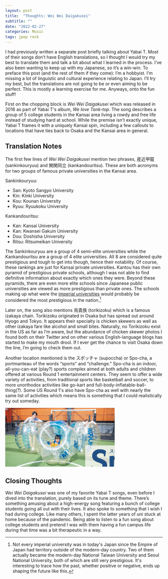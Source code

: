 ```yaml
---
layout: post
title:  "Thoughts: Wei Wei Daigakusei"
subtitle: ""
date: "2022-02-27"
categories: Music
tags: jpop rock
---
```


I had previously written a separate post briefly talking about Yabai T. Most of
their songs don’t have English translations, so I thought I would try my best to
translate them and talk a bit about what I learned in the process. I’ve also
been wanting to keep up with my Japanese, so it’s a win-win. To preface this
post (and the rest of them if they come): I’m a hobbyist. I’m missing a lot of
linguistic and cultural experience relating to Japan. I’ll try my best, but the
translations are not going to be or even aiming to be perfect. This is mostly a
learning exercise for me. Anyways, onto the fun stuff!

First on the chopping block is *Wei Wei Daigakusei* which was released in 2016
as part of Yabai T's album, *We love Tank-top*. The song describes a group of 5
college students in the Kansai area living a rowdy and free life instead of
studying hard at school. While the premise isn’t exactly unique, Yabai T frames
it with a uniquely Kansai spin, including a few callouts to locations that have
ties back to Osaka and the Kansai area in general.

## Translation Notes

The first few lines of *Wei Wei Daigakusei* mention two phrases, 産近甲龍
(sankinkouryuu) and 関関同立 (kankandouritsu). These are both acronyms for two
groups of famous private universities in the Kansai area.

Sankinkouryuu:
- San: Kyoto Sangyo University
- Kin: Kinki University
- Kou: Kounan University
- Ryuu: Ryuukoku University

Kankandouritsu:
- Kan: Kansai University
- Kan: Kwansei Gakuin University
- Dou: Doshisha University
- Ritsu: Ritsumeikan University

The Sankinkouryuu are a group of 4 semi-elite universities while the
Kankandouritsu are a group of 4 elite universities. All 8 are considered quite
prestigious and tough to get into though, hence their notability. Of course,
these rankings are just for Kansai private universities. Kantou has their own
pyramid of prestigious private schools, although I was not able to find
definitive information about exactly which ones they were. Beyond these
pyramids, there are even more elite schools since Japanese public universities
are viewed as more prestigious than private ones. The schools making up what
were the [imperial
universities](https://en.wikipedia.org/wiki/Imperial_Universities) would
probably be considered the most prestigious in the nation.[^1]

Later on, the song also mentions 鳥貴族 (torikizoku) which is a famous izakaya chain.
Torikizoku originated in Osaka but has spread out around Hyogo and Tokyo. It
appears their specialty is chicken skewers as well as other izakaya fare like
alcohol and small bites. Naturally, no Torikizoku exist in the US as far as I’m
aware, but the abundance of chicken skewer photos I found both on their Twitter
and on other various English-language blogs has started to make my mouth drool.
If I ever get the chance to visit Osaka down the line, I’m going to check them
out.

Another location mentioned is the スポッチャ (supoccha) or Spo-cha, a
portmanteau of the words “sports” and “challenge.” Spo-cha is an indoor,
all-you-can-eat (play?) sports complex aimed at both adults and children offered
at various Round 1 entertainment centers. They seem to offer a wide variety of
activities, from traditional sports like basketball and soccer, to more
unorthodox activities like go-kart and full-body-inflatable-ball-thing(?). Some
US Round 1's also have Spo-cha as well with nearly the same list of activities
which means this is something that I could realistically try out someday.

![Spo-cha](/images/wei_wei_daigakusei/spocha.png)

## Closing Thoughts

*Wei Wei Daigakusei* was one of my favorite Yabai T songs, even before I dived
into the translation, purely based on its tune and theme. There’s something
amusing about a high-energy song featuring a bunch of college students going all
out with their lives. It also spoke to something that I wish I had during
college. Like many others, I spent the latter years of uni stuck at home because
of the pandemic. Being able to listen to a fun song about college students and
pretend I was with them having a fun campus life during that time was a bit
therapeutic in a way.

[^1]: Not every imperial university was in today's Japan since the Empire of
    Japan had territory outside of the modern-day country. Two of them actually
    became the modern-day National Taiwan University and Seoul National
    University, both of which are still very prestigious. It's interesting to
    trace how the past, whether positive or negative, ends up shaping the future
    like this.